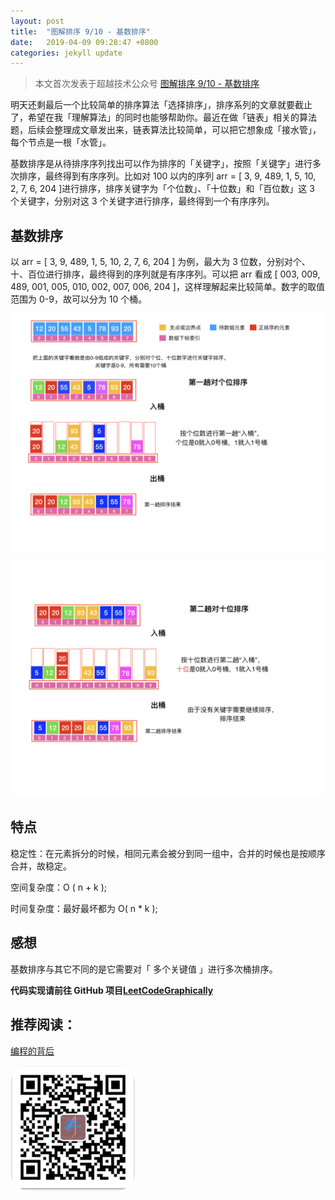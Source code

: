```yaml
---
layout: post
title:  "图解排序 9/10 - 基数排序"
date:   2019-04-09 09:28:47 +0800
categories: jekyll update
---
```


> 本文首次发表于超越技术公众号 [图解排序 9/10 - 基数排序](https://mp.weixin.qq.com/s?__biz=MzUzMTk3ODc0OA==&mid=2247483895&idx=1&sn=0c3097272d4587963a026cf699d10ce0&chksm=fabb0164cdcc88724dfaebd98087baa914f33253bd9278c95f48859529f34943185e83ee2f62&scene=21#wechat_redirect)



明天还剩最后一个比较简单的排序算法「选择排序」，排序系列的文章就要截止了，希望在我「理解算法」的同时也能够帮助你。最近在做「链表」相关的算法题，后续会整理成文章发出来，链表算法比较简单，可以把它想象成「接水管」，每个节点是一根「水管」。

基数排序是从待排序序列找出可以作为排序的「关键字」，按照「关键字」进行多次排序，最终得到有序序列。比如对  100 以内的序列 arr =  [ 3,  9,  489,  1,  5, 10, 2, 7, 6, 204  ]进行排序，排序关键字为「个位数」、「十位数」和「百位数」这 3 个关键字，分别对这 3 个关键字进行排序，最终得到一个有序序列。



## 基数排序

以 arr =  [ 3,  9,  489,  1,  5, 10, 2, 7, 6, 204 ] 为例，最大为 3 位数，分别对个、十、百位进行排序，最终得到的序列就是有序序列。可以把 arr 看成 [ 003,  009,  489,  001,  005, 010, 002, 007, 006, 204 ]，这样理解起来比较简单。数字的取值范围为 0-9，故可以分为 10 个桶。

![img](https://github.com/lefex/LeetCodeGraphically/blob/master/assets/images/9-jishu/all.068.jpeg?raw=true)



![img](https://github.com/lefex/LeetCodeGraphically/blob/master/assets/images/9-jishu/all.069.jpeg?raw=true)



## 特点

稳定性：在元素拆分的时候，相同元素会被分到同一组中，合并的时候也是按顺序合并，故稳定。

空间复杂度：O ( n + k );

  时间复杂度：最好最坏都为 O( n * k );



## 感想

基数排序与其它不同的是它需要对「 多个关键值 」进行多次桶排序。



**代码实现请前往 GitHub 项目[LeetCodeGraphically](https://github.com/lefex/LeetCodeGraphically)**



## 推荐阅读：

[编程的背后](http://mp.weixin.qq.com/s?__biz=MzUzMTk3ODc0OA==&mid=2247483806&idx=1&sn=b85f43e846e96433755c7dc6adc1d033&chksm=fabb010dcdcc881b242ad387e6da4ea4174b99f5423d7bed11cc07dcd2af92f3ac00ebfc4ee8&scene=21#wechat_redirect)



<img style="border-radius: 30px" src="https://github.com/lefex/LeetCodeGraphically/blob/master/images/cyjs_qr.png?raw=true" title="lefex" width="200"/>



